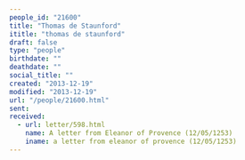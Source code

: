 ```yaml
---
people_id: "21600"
title: "Thomas de Staunford"
ititle: "thomas de staunford"
draft: false
type: "people"
birthdate: ""
deathdate: ""
social_title: ""
created: "2013-12-19"
modified: "2013-12-19"
url: "/people/21600.html"
sent:
received:
  - url: letter/598.html
    name: A letter from Eleanor of Provence (12/05/1253)
    iname: a letter from eleanor of provence (12/05/1253)
---
```

